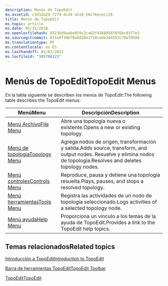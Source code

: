 ```yaml
---
description: Menús de TopoEdit
ms.assetid: c3d1da29-7279-4cd4-a518-56c76ececc28
title: Menús de TopoEdit
ms.topic: article
ms.date: 05/31/2018
ms.openlocfilehash: 85238d9aabe859c2ca62f43b8d58f8f6bc03f7e3
ms.sourcegitcommit: 831e8f3db78ab820e1710cede244553c70e50500
ms.translationtype: MT
ms.contentlocale: es-ES
ms.lasthandoff: 01/07/2021
ms.locfileid: "105706121"
---
```

# <a name="topoedit-menus"></a><span data-ttu-id="01721-103">Menús de TopoEdit</span><span class="sxs-lookup"><span data-stu-id="01721-103">TopoEdit Menus</span></span>

<span data-ttu-id="01721-104">En la tabla siguiente se describen los menús de TopoEdit:</span><span class="sxs-lookup"><span data-stu-id="01721-104">The following table describes the TopoEdit menus:</span></span>



| <span data-ttu-id="01721-105">Menú</span><span class="sxs-lookup"><span data-stu-id="01721-105">Menu</span></span>                               | <span data-ttu-id="01721-106">Descripción</span><span class="sxs-lookup"><span data-stu-id="01721-106">Description</span></span>                                                                    |
|------------------------------------|--------------------------------------------------------------------------------|
| [<span data-ttu-id="01721-107">Menú Archivo</span><span class="sxs-lookup"><span data-stu-id="01721-107">File Menu</span></span>](file-menu.md)         | <span data-ttu-id="01721-108">Abre una topología nueva o existente.</span><span class="sxs-lookup"><span data-stu-id="01721-108">Opens a new or existing topology.</span></span>                                              |
| [<span data-ttu-id="01721-109">Menú de topología</span><span class="sxs-lookup"><span data-stu-id="01721-109">Topology Menu</span></span>](topology-menu.md) | <span data-ttu-id="01721-110">Agrega nodos de origen, transformación y salida.</span><span class="sxs-lookup"><span data-stu-id="01721-110">Adds source, transform, and output nodes.</span></span> <span data-ttu-id="01721-111">Resuelve y elimina nodos de topología.</span><span class="sxs-lookup"><span data-stu-id="01721-111">Resolves and deletes topology nodes.</span></span> |
| [<span data-ttu-id="01721-112">Menú controles</span><span class="sxs-lookup"><span data-stu-id="01721-112">Controls Menu</span></span>](controls-menu.md) | <span data-ttu-id="01721-113">Reproduce, pausa y detiene una topología resuelta.</span><span class="sxs-lookup"><span data-stu-id="01721-113">Plays, pauses, and stops a resolved topology.</span></span>                                  |
| [<span data-ttu-id="01721-114">Menú herramientas</span><span class="sxs-lookup"><span data-stu-id="01721-114">Tools Menu</span></span>](tools-menu.md)       | <span data-ttu-id="01721-115">Registra las actividades de un nodo de topología seleccionado.</span><span class="sxs-lookup"><span data-stu-id="01721-115">Logs activities of a selected topology node.</span></span>                                   |
| [<span data-ttu-id="01721-116">Menú ayuda</span><span class="sxs-lookup"><span data-stu-id="01721-116">Help Menu</span></span>](help-menu.md)         | <span data-ttu-id="01721-117">Proporciona un vínculo a los temas de la ayuda de TopoEdit.</span><span class="sxs-lookup"><span data-stu-id="01721-117">Provides a link to the TopoEdit help topics.</span></span>                                   |



 

## <a name="related-topics"></a><span data-ttu-id="01721-118">Temas relacionados</span><span class="sxs-lookup"><span data-stu-id="01721-118">Related topics</span></span>

<dl> <dt>

[<span data-ttu-id="01721-119">Introducción a TopoEdit</span><span class="sxs-lookup"><span data-stu-id="01721-119">Introduction to TopoEdit</span></span>](introduction-to-topoedit.md)
</dt> <dt>

[<span data-ttu-id="01721-120">Barra de herramientas TopoEdit</span><span class="sxs-lookup"><span data-stu-id="01721-120">TopoEdit Toolbar</span></span>](topoedit-toolbar.md)
</dt> <dt>

[<span data-ttu-id="01721-121">TopoEdit</span><span class="sxs-lookup"><span data-stu-id="01721-121">TopoEdit</span></span>](topoedit.md)
</dt> </dl>

 

 



